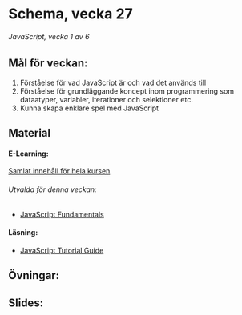 # Schema, vecka 27

###### JavaScript, vecka 1 av 6

## Mål för veckan:
1. Förståelse för vad JavaScript är och vad det används till
2. Förståelse för grundläggande koncept inom programmering som dataatyper, variabler, iterationer och selektioner etc.
3. Kunna skapa enklare spel med JavaScript

## Material
#### E-Learning:
[Samlat innehåll för hela kursen](https://github.com/Lexicon-Frontend-2024/e-learning-material/edit/main/README.md)
###### Utvalda för denna veckan:
- [JavaScript Fundamentals](https://app.pluralsight.com/library/courses/fundamentals-javascript/table-of-contents)
#### Läsning:
- [JavaScript Tutorial Guide](https://www.w3schools.com/js/)

## Övningar:

## Slides:


